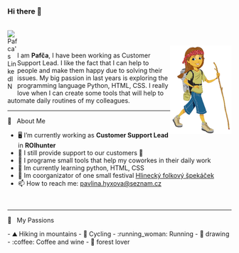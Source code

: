 ### Hi there 👋

<!--
**PavcaHyx/PavcaHyx** is a ✨ _special_ ✨ repository because its `README.md` (this file) appears on your GitHub profile.

Here are some ideas to get you started:

- 🔭 I’m currently working on ...
- 🌱 I’m currently learning ...
- 👯 I’m looking to collaborate on ...
- 🤔 I’m looking for help with ...
- 💬 Ask me about ...
- 📫 How to reach me: ...
- 😄 Pronouns: ...
- ⚡ Fun fact: ...
-->

<br />
<a href="https://www.linkedin.com/in/pavlina-hyxova/" target="new">
  <img align="left" alt="Pafca's LinkedIN" width="22px" src="https://raw.githubusercontent.com/peterthehan/peterthehan/master/assets/linkedin.svg" />
</a>
<br /><br />


<img src="https://github.com/PavcaHyx/PavcaHyx/blob/main/mountain-climbing_01.PNG" align="right" height="200" />

I am **Pafča**, I have been working as Customer Support Lead.  I like the fact that I can help to people and make them happy due to solving their issues.  My big passion in last years is exploring the programming language Python, HTML, CSS.  I really love when I can create some tools that  will help to automate daily routines of my colleagues.   


---

🧡 &nbsp;&nbsp;About Me

- :desktop_computer: I’m currently working as **Customer Support Lead** in **ROIhunter**
- :hugs: I still provide support to our customers 💙
- 🤗 I programe small tools that help my coworkes in their daily work
- 🐍 Im currently learning python, HTML, CSS
- 🎵 Im coorganizator of one small festival <a href="https://www.hlineckyfolkovyspekacek.cz/" target="new"> Hlinecký folkový špekáček</a>
- 📫  How to reach me: pavlina.hyxova@seznam.cz

<br />

---

🧡 &nbsp;&nbsp;My Passions
<section style="float: left;">
- ⛰️ Hiking in mountains
- 🚴 Cycling
- :running_woman: Running
- 🎨 drawing  
- :coffee: Coffee and wine
- 🌲 forest lover
</section>
